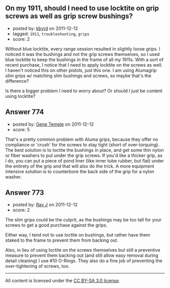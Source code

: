 ## On my 1911, should I need to use locktite on grip screws as well as grip screw bushings?

- posted by: [kbyrd](https://stackexchange.com/users/-1/37-kbyrd) on 2011-12-12
- tagged: `1911`, `troubleshooting`, `grips`
- score: 2

<p>Without blue locktite, every range session resulted in slightly loose grips. I noticed it was the bushings and not the grip screws themselves, so I used blue locktite to keep the bushings in the frame of all my 1911s. With a sort of recent purchase, I notice that I need to apply locktite on the screws as well. I haven't noticed this on other pistols, just this one. I am using Alumagrip slim grips w/ matching slim bushings and screws, so maybe that's the difference?</p>

<p>Is there a bigger problem I need to worry about? Or should I just be content using locktite?</p>



## Answer 774

- posted by: [Gene Temple](https://stackexchange.com/users/-1/254-gene-temple) on 2011-12-12
- score: 5

<p>That's a pretty common problem with Aluma grips, because they offer no compliance or 'crush' for the screws to stay tight (short of over-torquing).  The best solution is to loctite the bushings in place, and get some thin nylon or fiber washers to put under the grip screws.  If you'd like a thicker grip, as I do, you can put a piece of pond liner (like inner tube rubber, but flat) under the entirety of the grip and that will also do the trick.  A more equipment intensive solution is to counterbore the back side of the grip for a nylon washer.</p>



## Answer 773

- posted by: [Ray J](https://stackexchange.com/users/-1/166-ray-j) on 2011-12-12
- score: 2

<p>The slim grips could be the culprit, as the bushings may be too tall for your screws to get a good purchase against the grips.</p>

<p>Either way, I tend not to use loctite on bushings, but rather have them staked to the frame to prevent them from backing out.</p>

<p>Also, in lieu of using loctite on the screws themselves but still a preventive measure to prevent them backing out (and still allow easy removal during detail cleaning) I use #10 O-Rings.  They also do a fine job of preventing the over-tightening of screws, too. </p>




---

All content is licensed under the [CC BY-SA 3.0 license](https://creativecommons.org/licenses/by-sa/3.0/).
